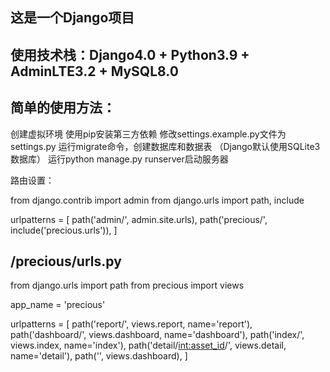 ## 这是一个Django项目
## 使用技术栈：Django4.0 + Python3.9 + AdminLTE3.2 + MySQL8.0

## 简单的使用方法：


创建虚拟环境
使用pip安装第三方依赖
修改settings.example.py文件为settings.py
运行migrate命令，创建数据库和数据表 （Django默认使用SQLite3数据库）
运行python manage.py runserver启动服务器


路由设置：


from django.contrib import admin
from django.urls import path, include

urlpatterns = [
    path('admin/', admin.site.urls),
    path('precious/', include('precious.urls')),
]

## /precious/urls.py
from django.urls import path
from precious import views


app_name = 'precious'

urlpatterns = [
    path('report/', views.report, name='report'),
    path('dashboard/', views.dashboard, name='dashboard'),
    path('index/', views.index, name='index'),
    path('detail/<int:asset_id>/', views.detail, name='detail'),
    path('', views.dashboard),
]